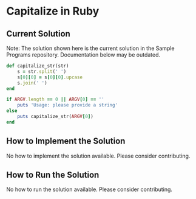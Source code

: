 # Capitalize in Ruby

## Current Solution

Note: The solution shown here is the current solution in the Sample Programs repository. Documentation below may be outdated.

```Ruby
def capitalize_str(str)
    s = str.split(' ')
    s[0][0] = s[0][0].upcase
    s.join(' ')
end

if ARGV.length == 0 || ARGV[0] == ''
    puts 'Usage: please provide a string'
else
    puts capitalize_str(ARGV[0])
end

```

## How to Implement the Solution

No how to implement the solution available. Please consider contributing.

## How to Run the Solution

No how to run the solution available. Please consider contributing.